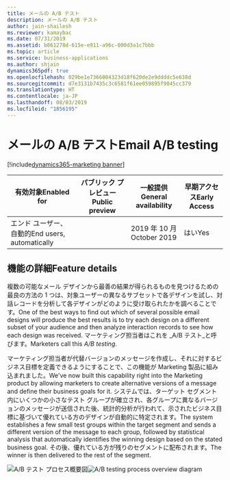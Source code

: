 ```yaml
---
title: メールの A/B テスト
description: メールの A/B テスト
author: jain-shailesh
ms.reviewer: kamaybac
ms.date: 07/31/2019
ms.assetid: b861278d-615e-e911-a96c-000d3a1c7bbb
ms.topic: article
ms.service: business-applications
ms.author: shjain
dynamics365pdf: true
ms.openlocfilehash: 029be1e7366004323d18f620de2e9ddddc5e638d
ms.sourcegitcommit: d7e3131b7435c3c6581f61ee059895f9045cc379
ms.translationtype: HT
ms.contentlocale: ja-JP
ms.lasthandoff: 08/03/2019
ms.locfileid: "1856195"
---
```

# <a name="email-ab-testing"></a><span data-ttu-id="f693f-103">メールの A/B テスト</span><span class="sxs-lookup"><span data-stu-id="f693f-103">Email A/B testing</span></span>
[!include[dynamics365-marketing banner](../includes/dynamics365-marketing.md)]

| <span data-ttu-id="f693f-104">有効対象</span><span class="sxs-lookup"><span data-stu-id="f693f-104">Enabled for</span></span>    |  <span data-ttu-id="f693f-105">パブリック プレビュー</span><span class="sxs-lookup"><span data-stu-id="f693f-105">Public preview</span></span> | <span data-ttu-id="f693f-106">一般提供</span><span class="sxs-lookup"><span data-stu-id="f693f-106">General availability</span></span> | <span data-ttu-id="f693f-107">早期アクセス</span><span class="sxs-lookup"><span data-stu-id="f693f-107">Early Access</span></span> |
| ---------- | ---------- |---------- |---------- |
|<span data-ttu-id="f693f-108">エンド ユーザー、自動的</span><span class="sxs-lookup"><span data-stu-id="f693f-108">End users, automatically</span></span>|| <span data-ttu-id="f693f-109">2019 年 10 月</span><span class="sxs-lookup"><span data-stu-id="f693f-109">October 2019</span></span>|<span data-ttu-id="f693f-110">はい</span><span class="sxs-lookup"><span data-stu-id="f693f-110">Yes</span></span> |






## <a name="feature-details"></a><span data-ttu-id="f693f-111">機能の詳細</span><span class="sxs-lookup"><span data-stu-id="f693f-111">Feature details</span></span>
<!--feature detail start -->
<span data-ttu-id="f693f-112">複数の可能なメール デザインから最善の結果が得られるものを見つけるための最良の方法の 1 つは、対象ユーザーの異なるサブセットで各デザインを試し、対話レコードを分析して各デザインがどのように受け取られたかを調べることです。</span><span class="sxs-lookup"><span data-stu-id="f693f-112">One of the best ways to find out which of several possible email designs will produce the best results is to try each design on a different subset of your audience and then analyze interaction records to see how each design was received.</span></span> <span data-ttu-id="f693f-113">マーケティング担当者はこれを _A/B テスト_と呼びます。</span><span class="sxs-lookup"><span data-stu-id="f693f-113">Marketers call this _A/B testing_.</span></span> 

<span data-ttu-id="f693f-114">マーケティング担当者が代替バージョンのメッセージを作成し、それに対するビジネス目標を定義できるようにすることで、この機能が Marketing 製品に組み込まれました。</span><span class="sxs-lookup"><span data-stu-id="f693f-114">We've now built this capability right into the Marketing product by allowing marketers to create alternative versions of a message and define their business goals for it.</span></span> <span data-ttu-id="f693f-115">システムでは、ターゲット セグメント内にいくつかの小さなテスト グループが確立され、各グループに異なるバージョンのメッセージが送信された後、統計的分析が行われて、示されたビジネス目標に基づいて優れている方のデザインが自動的に特定されます。</span><span class="sxs-lookup"><span data-stu-id="f693f-115">The system establishes a few small test groups within the target segment and sends a different version of the message to each group, followed by statistical analysis that automatically identifies the winning design based on the stated business goal.</span></span> <span data-ttu-id="f693f-116">その後、優れている方が残りのセグメントに配布されます。</span><span class="sxs-lookup"><span data-stu-id="f693f-116">The winner is then delivered to the rest of the segment.</span></span>
<!--feature detail end -->

<span data-ttu-id="f693f-117">![A/B テスト プロセス概要図](media/a-b-testing.png "A/B テスト プロセス概要図")</span><span class="sxs-lookup"><span data-stu-id="f693f-117">![A/B testing process overview diagram](media/a-b-testing.png "A/B testing process overview diagram")</span></span>
<!-- Picture 1 -->










